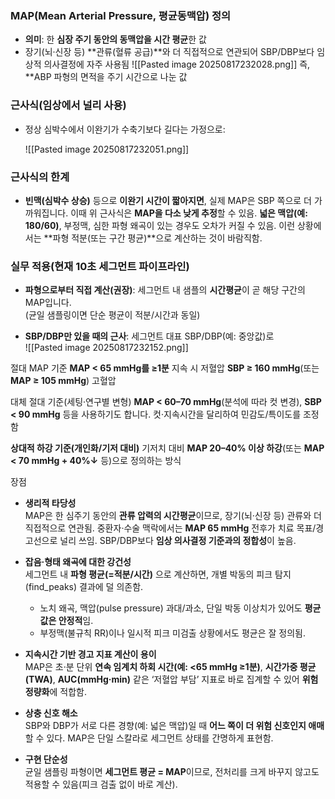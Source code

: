 ### MAP(Mean Arterial Pressure, 평균동맥압) 정의

- **의미**: 한 **심장 주기 동안의 동맥압을 시간 평균**한 값
- 장기(뇌·신장 등) **관류(혈류 공급)**와 더 직접적으로 연관되어 SBP/DBP보다 임상적 의사결정에 자주 사용됨
    ![[Pasted image 20250817232028.png]]
    즉, **ABP 파형의 면적을 주기 시간으로 나눈 값

### 근사식(임상에서 널리 사용)

- 정상 심박수에서 이완기가 수축기보다 길다는 가정으로:

    ![[Pasted image 20250817232051.png]]

### 근사식의 한계

- **빈맥(심박수 상승)** 등으로 **이완기 시간이 짧아지면**, 실제 MAP은 SBP 쪽으로 더 가까워집니다. 이때 위 근사식은 **MAP을 다소 낮게 추정**할 수 있음. **넓은 맥압(예: 180/60)**, 부정맥, 심한 파형 왜곡이 있는 경우도 오차가 커질 수 있음. 이런 상황에서는 **파형 적분(또는 구간 평균)**으로 계산하는 것이 바람직함.
### 실무 적용(현재 10초 세그먼트 파이프라인)

- **파형으로부터 직접 계산(권장)**: 세그먼트 내 샘플의 **시간평균**이 곧 해당 구간의 MAP입니다.  
    (균일 샘플링이면 단순 평균이 적분/시간과 동일)

- **SBP/DBP만 있을 때의 근사**: 세그먼트 대표 SBP/DBP(예: 중앙값)로  
    ![[Pasted image 20250817232152.png]]

절대 MAP 기준
**MAP < 65 mmHg를 ≥1분** 지속 시 저혈압
**SBP ≥ 160 mmHg**(또는 **MAP ≥ 105 mmHg**) 고혈압

대체 절대 기준(세팅·연구별 변형)
 **MAP < 60–70 mmHg**(분석에 따라 컷 변경), **SBP < 90 mmHg** 등을 사용하기도 합니다. 컷·지속시간을 달리하여 민감도/특이도를 조정함

**상대적 하강 기준(개인화/기저 대비)**
기저치 대비 **MAP 20–40% 이상 하강**(또는 **MAP < 70 mmHg + 40%↓** 등)으로 정의하는 방식


장점
- **생리적 타당성**  
    MAP은 한 심주기 동안의 **관류 압력의 시간평균**이므로, 장기(뇌·신장 등) 관류와 더 직접적으로 연관됨. 중환자·수술 맥락에서는 **MAP 65 mmHg** 전후가 치료 목표/경고선으로 널리 쓰임. SBP/DBP보다 **임상 의사결정 기준과의 정합성**이 높음.

- **잡음·형태 왜곡에 대한 강건성**  
    세그먼트 내 **파형 평균(=적분/시간)** 으로 계산하면, 개별 박동의 피크 탐지(find_peaks) 결과에 덜 의존함.
    - 노치 왜곡, 맥압(pulse pressure) 과대/과소, 단일 박동 이상치가 있어도 **평균값은 안정적**임.
    - 부정맥(불규칙 RR)이나 일시적 피크 미검출 상황에서도 평균은 잘 정의됨.

- **지속시간 기반 경고 지표 계산이 용이**  
    MAP은 초·분 단위 **연속 임계치 하회 시간(예: <65 mmHg ≥1분)**, **시간가중 평균(TWA)**, **AUC(mmHg·min)** 같은 ‘저혈압 부담’ 지표로 바로 집계할 수 있어 **위험 정량화**에 적합함.

- **상충 신호 해소**  
    SBP와 DBP가 서로 다른 경향(예: 넓은 맥압)일 때 **어느 쪽이 더 위험 신호인지 애매**할 수 있다. MAP은 단일 스칼라로 세그먼트 상태를 간명하게 표현함.

- **구현 단순성**  
    균일 샘플링 파형이면 **세그먼트 평균 = MAP**이므로, 전처리를 크게 바꾸지 않고도 적용할 수 있음(피크 검출 없이 바로 계산).